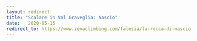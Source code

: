 ```yaml
---
layout: redirect
title: "Scalare in Val Graveglia: Nascio"
date:   2020-05-15
redirect_to: https://www.zenaclimbing.com/falesia/la-rocca-di-nascio
---
```


